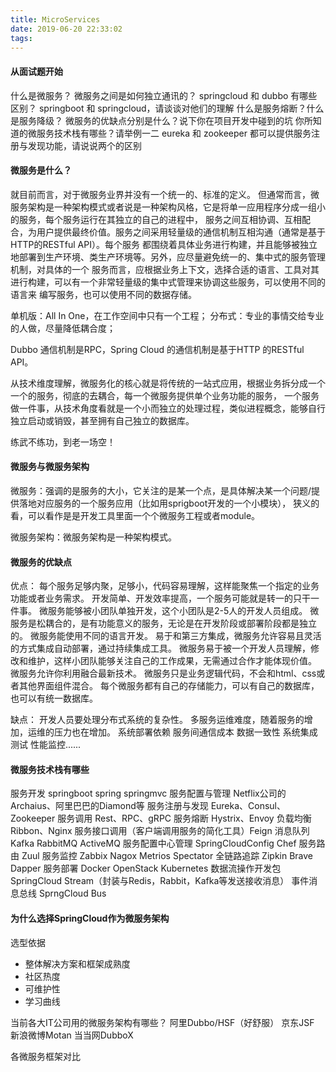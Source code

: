 ```yaml
---
title: MicroServices
date: 2019-06-20 22:33:02
tags:
---
```

#### 从面试题开始
什么是微服务？
微服务之间是如何独立通讯的？
springcloud 和 dubbo 有哪些区别？
springboot 和 springcloud，请谈谈对他们的理解
什么是服务熔断？什么是服务降级？
微服务的优缺点分别是什么？说下你在项目开发中碰到的坑
你所知道的微服务技术栈有哪些？请举例一二
eureka 和 zookeeper 都可以提供服务注册与发现功能，请说说两个的区别
<!-- more -->

#### 微服务是什么？
就目前而言，对于微服务业界并没有一个统一的、标准的定义。
但通常而言，微服务架构是一种架构模式或者说是一种架构风格，它是将单一应用程序分成一组小的服务，每个服务运行在其独立的自己的进程中，
服务之间互相协调、互相配合，为用户提供最终价值。服务之间采用轻量级的通信机制互相沟通（通常是基于HTTP的RESTful API）。每个服务
都围绕着具体业务进行构建，并且能够被独立地部署到生产环境、类生产环境等。另外，应尽量避免统一的、集中式的服务管理机制，对具体的一个
服务而言，应根据业务上下文，选择合适的语言、工具对其进行构建，可以有一个非常轻量级的集中式管理来协调这些服务，可以使用不同的语言来
编写服务，也可以使用不同的数据存储。

单机版：All In One，在工作空间中只有一个工程；
分布式：专业的事情交给专业的人做，尽量降低耦合度；

Dubbo 通信机制是RPC，Spring Cloud 的通信机制是基于HTTP 的RESTful API。

从技术维度理解，微服务化的核心就是将传统的一站式应用，根据业务拆分成一个一个的服务，彻底的去耦合，每一个微服务提供单个业务功能的服务，
一个服务做一件事，从技术角度看就是一个小而独立的处理过程，类似进程概念，能够自行独立启动或销毁，甚至拥有自己独立的数据库。

练武不练功，到老一场空！

#### 微服务与微服务架构
微服务：强调的是服务的大小，它关注的是某一个点，是具体解决某一个问题/提供落地对应服务的一个服务应用（比如用sprigboot开发的一个小模块），
狭义的看，可以看作是是开发工具里面一个个微服务工程或者module。

微服务架构：微服务架构是一种架构模式。


#### 微服务的优缺点
优点：
每个服务足够内聚，足够小，代码容易理解，这样能聚焦一个指定的业务功能或者业务需求。
开发简单、开发效率提高，一个服务可能就是转一的只干一件事。
微服务能够被小团队单独开发，这个小团队是2-5人的开发人员组成。
微服务是松耦合的，是有功能意义的服务，无论是在开发阶段或部署阶段都是独立的。
微服务能使用不同的语言开发。
易于和第三方集成，微服务允许容易且灵活的方式集成自动部署，通过持续集成工具。
微服务易于被一个开发人员理解，修改和维护，这样小团队能够关注自己的工作成果，无需通过合作才能体现价值。
微服务允许你利用融合最新技术。
微服务只是业务逻辑代码，不会和html、css或者其他界面组件混合。
每个微服务都有自己的存储能力，可以有自己的数据库，也可以有统一数据库。

缺点：
开发人员要处理分布式系统的复杂性。
多服务运维难度，随着服务的增加，运维的压力也在增加。
系统部署依赖
服务间通信成本
数据一致性
系统集成测试
性能监控......

#### 微服务技术栈有哪些
服务开发 springboot spring springmvc
服务配置与管理 Netflix公司的Archaius、阿里巴巴的Diamond等
服务注册与发现 Eureka、Consul、Zookeeper
服务调用 Rest、RPC、gRPC
服务熔断 Hystrix、Envoy
负载均衡 Ribbon、Nginx
服务接口调用（客户端调用服务的简化工具）Feign
消息队列 Kafka RabbitMQ ActiveMQ
服务配置中心管理 SpringCloudConfig Chef
服务路由 Zuul
服务监控 Zabbix Nagox Metrios Spectator
全链路追踪 Zipkin Brave Dapper
服务部署 Docker OpenStack Kubernetes
数据流操作开发包 SpringCloud Stream（封装与Redis，Rabbit，Kafka等发送接收消息）
事件消息总线 SprngCloud Bus

#### 为什么选择SpringCloud作为微服务架构
选型依据
- 整体解决方案和框架成熟度
- 社区热度
- 可维护性
- 学习曲线

当前各大IT公司用的微服务架构有哪些？
阿里Dubbo/HSF（好舒服）
京东JSF
新浪微博Motan
当当网DubboX

各微服务框架对比

























